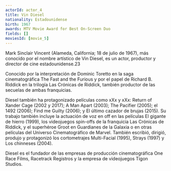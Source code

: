 ```yaml
---
actorId: actor_4
title: Vin Diesel
nationality: Estadounidense
birth: 1967   
awards: MTV Movie Award for Best On-Screen Duo 
fields: []
moviesId: [movie_5]
---
```


Mark Sinclair Vincent (Alameda, California; 18 de julio de 1967), más conocido por el nombre artístico de Vin Diesel, es un actor, productor y director de cine estadounidense.2​3​

Conocido por la interpretación de Dominic Toretto en la saga cinematográfica The Fast and the Furious y por el papel de Richard B. Riddick en la trilogía Las Crónicas de Riddick, también productor de las secuelas de ambas franquicias.

Diesel también ha protagonizado películas como xXx y xXx: Return of Xander Cage (2002 y 2017); A Man Apart (2003); The Pacifier (2005); el 1492 (2006); Find me Guilty (2006); y El último cazador de brujas (2015). Su trabajo también incluye la actuación de voz en off en las películas El gigante de hierro (1999), los videojuegos spin-offs de la franquicia Las Crónicas de Riddick, y el superhéroe Groot en Guardianes de la Galaxia o en otras películas del Universo Cinematográfico de Marvel. También escribió, dirigió, produjo y protagonizó los cortometrajes Multi-Facial (1995), Strays (1997) y Los chinneses (2004).

Diesel es el fundador de las empresas de producción cinematográfica One Race Films, Racetrack Registros y la empresa de videojuegos Tigon Studios.